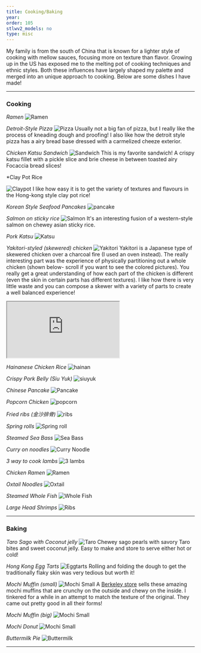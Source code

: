 ```yaml
---
title: Cooking/Baking
year:   
order: 105
stlwv2_models: no
type: misc
---
```


My family is from the south of China that is known for a lighter style of cooking with mellow sauces, focusing more on texture than flavor.
Growing up in the US has exposed me to the melting pot of cooking techniques and ethnic styles. 
Both these influences have largely shaped my palette and merged into an unique approach to cooking.
Below are some dishes I have made!

---
### Cooking

*Ramen*
![Ramen](/website/assets/images/FoodRamen.jpg)


*Detroit-Style Pizza*
![Pizza](/website/assets/images/FoodDetroitStylePizza2.jpg)
Usually not a big fan of pizza, but I really like the process of kneading dough and proofing! 
I also like how the detroit style pizza has a airy bread base dressed with a carmelized cheeze exterior.


*Chicken Katsu Sandwich*
![Sandwich](/website/assets/images/FoodChickenKatsuSandwich2.jpg)
This is my favorite sandwich! 
A crispy katsu fillet with a pickle slice and brie cheese in between toasted airy Focaccia bread slices!

*Clay Pot Rice

![Claypot](/website/assets/images/FoodClayPotRice.jpg)
I like how easy it is to get the variety of textures and flavours in the Hong-kong style clay pot rice!

*Korean Style Seafood Pancakes*
![pancake](/website/assets/images/FoodSeafoodPancake1.jpg)

*Salmon on sticky rice*
![Salmon](/website/assets/images/FoodSalmonStickyRice.jpg)
It's an interesting fusion of a western-style salmon on chewey asian sticky rice.

*Pork Katsu*
![Katsu](/website/assets/images/foodporkkatsu.jpg)

*Yakitori-styled (skewered) chicken*
![Yakitori](/website/assets/images/foodchickenyakitori.jpg)
Yakitori is a Japanese type of skewered chicken over a charcoal fire (I used an oven instead).
The really interesting part was the experience of physically partitioning out a whole chicken (shown below- scroll if you want to see the colored pictures). 
You really get a great understanding of how each part of the chicken is different (even the skin in certain parts has different textures).
I like how there is very little waste and you can compose a skewer with a variety of parts to create a well balanced experience!


<iframe src="https://drive.google.com/file/d/1rvdkvsND97ozCNDBySDMZiOoLVxlDQoE/preview"></iframe>

*Hainanese Chicken Rice*
![hainan](/website/assets/images/foodhainan.jpg)

*Crispy Pork Belly (Siu Yuk)*
![siuyuk](/website/assets/images/foodsiuyuk.jpg)

*Chinese Pancake*
![Pancake](/website/assets/images/foodbun.jpg)

*Popcorn Chicken*
![popcorn](/website/assets/images/foodpopcorn.jpg)

*Fried ribs (金沙排骨)*
![ribs](/website/assets/images/foodfriedribs.jpg)

*Spring rolls*
![Spring roll](/website/assets/images/foodspringroll.jpg)

*Steamed Sea Bass*
![Sea Bass](/website/assets/images/foodseabass.jpg)

*Curry on noodles*
![Curry Noodle](/website/assets/images/foodcurrynoodle.jpg)

*3 way to cook lambs*
![3 lambs](/website/assets/images/food3lamb.jpg)

*Chicken Ramen*
![Ramen](/website/assets/images/foodsoyuramen.jpg)

*Oxtail Noodles*
![Oxtail](/website/assets/images/foodOxtail.jpg)

*Steamed Whole Fish*
![Whole Fish](/website/assets/images/foodwholefish.jpg)

*Large Head Shrimps*
![Ribs](/website/assets/images/fullshrimp.jpg)

---
### Baking

*Taro Sago with Coconut jelly*
![Taro](/website/assets/images/FoodTaroSago.jpg)
Chewey sago pearls with savory Taro bites and sweet coconut jelly. 
Easy to make and store to serve either hot or cold!

*Hong Kong Egg Tarts*
![Eggtarts](/website/assets/images/FoodEggTart1.jpg)
Rolling and folding the dough to get the traditionally flaky skin was very tedious but worth it!

*Mochi Muffin (small)*
![Mochi Small](/website/assets/images/foodmochismall.jpg)
A [Berkeley store](https://thirdculturebakery.com/) sells these amazing mochi muffins that are crunchy on the outside and chewy on the inside.
I tinkered for a while in an attempt to match the texture of the original.
They came out pretty good in all their forms!

*Mochi Muffin (big)*
![Mochi Small](/website/assets/images/foodmochibig.jpg)

*Mochi Donut*
![Mochi Small](/website/assets/images/foodmochidonut.jpg)

*Buttermilk Pie*
![Buttermilk](/website/assets/images/foodbuttermilk.jpg)




---

